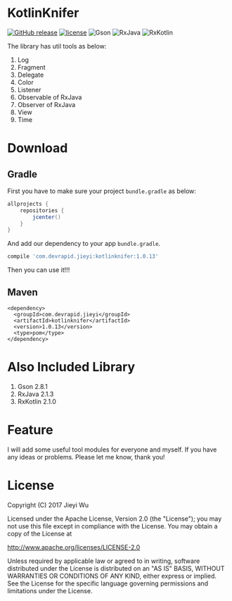 # KotlinKnifer

[![GitHub release](https://img.shields.io/github/release/pokk/KotlinKnifer.svg?style=flat-square)](https://github.com/pokk/KotlinKnifer)
[![license](https://img.shields.io/github/license/pokk/KotlinKnifer.svg?style=flat-square)](https://github.com/pokk/KotlinKnifer)
![Gson](https://img.shields.io/badge/Gson-2.8.1-green.svg)
![RxJava](https://img.shields.io/badge/RxJava-2.1.3-green.svg)
![RxKotlin](https://img.shields.io/badge/RxKotlin-2.1.0-green.svg)

The library has util tools as below:

1. Log
2. Fragment
3. Delegate
4. Color
5. Listener
6. Observable of RxJava
7. Observer of RxJava
8. View
9. Time

# Download

## Gradle

First you have to make sure your project `bundle.gradle` as below:

```gradle
allprojects {
    repositories {
        jcenter()
    }
}
```

And add our dependency to your app `bundle.gradle`.

```gradle
compile 'com.devrapid.jieyi:kotlinknifer:1.0.13'
```

Then you can use it!!!

## Maven

```maven
<dependency>
  <groupId>com.devrapid.jieyi</groupId>
  <artifactId>kotlinknifer</artifactId>
  <version>1.0.13</version>
  <type>pom</type>
</dependency>
```

# Also Included Library

1. Gson 2.8.1
2. RxJava 2.1.3
3. RxKotlin 2.1.0

# Feature

I will add some useful tool modules for everyone and myself. If you have any
ideas or problems. Please let me know, thank you!

# License

Copyright (C) 2017 Jieyi Wu

Licensed under the Apache License, Version 2.0 (the "License");
you may not use this file except in compliance with the License.
You may obtain a copy of the License at

   http://www.apache.org/licenses/LICENSE-2.0

Unless required by applicable law or agreed to in writing, software
distributed under the License is distributed on an "AS IS" BASIS,
WITHOUT WARRANTIES OR CONDITIONS OF ANY KIND, either express or implied.
See the License for the specific language governing permissions and
limitations under the License.
